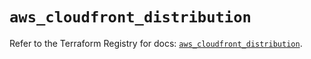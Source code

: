 # `aws_cloudfront_distribution`

Refer to the Terraform Registry for docs: [`aws_cloudfront_distribution`](https://registry.terraform.io/providers/hashicorp/aws/5.86.1/docs/resources/cloudfront_distribution).
